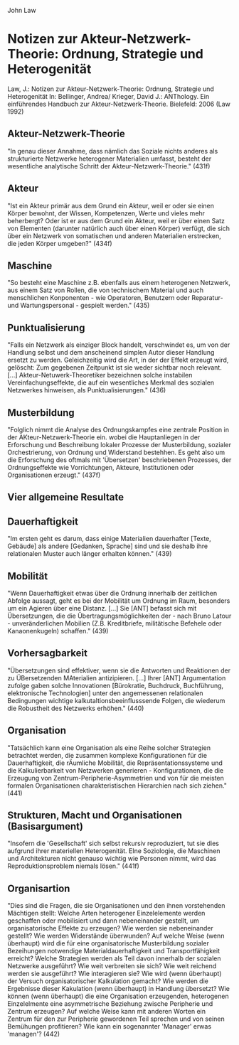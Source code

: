 John Law

Notizen zur Akteur-Netzwerk-Theorie:
Ordnung, Strategie und Heterogenität
====================================

Law, J.:
Notizen zur Akteur-Netzwerk-Theorie: Ordnung, Strategie und Heterogenität
In: Bellinger, Andrea/ Krieger, David J.:
ANThology. Ein einführendes Handbuch zur Akteur-Netzwerk-Theorie.
Bielefeld: 2006
(Law 1992)

Akteur-Netzwerk-Theorie
-----------------------
"In genau dieser Annahme, dass nämlich das Soziale nichts anderes als strukturierte Netzwerke heterogener Materialien umfasst, besteht der wesentliche analytische Schritt der Akteur-Netzwerk-Theorie." (431f)

Akteur
------
"Ist ein Akteur primär aus dem Grund ein Akteur, weil er oder sie einen Körper bewohnt, der Wissen, Kompetenzen, Werte und vieles mehr beherbergt? Oder ist er aus dem Grund ein Akteur, weil er über einen Satz von Elementen (darunter natürlich auch über einen Körper) verfügt, die sich über ein Netzwerk von somatischen und anderen Materialien erstrecken, die jeden Körper umgeben?" (434f) 

Maschine
--------
"So besteht eine Maschine z.B. ebenfalls aus einem heterogenen Netzwerk, aus einem Satz von Rollen, die von technischem Material und auch menschlichen Konponenten - wie Operatoren, Benutzern oder Reparatur- und Wartungspersonal - gespielt werden." (435)

Punktualisierung
----------------
"Falls ein Netzwerk als einziger Block handelt, verschwindet es, um von der Handlung selbst und dem anscheinend simplen Autor dieser Handlung ersetzt zu werden. Geleichzeitig wird die Art, in der der Effekt erzeugt wird, gelöscht: Zum gegebenen Zeitpunkt ist sie weder sichtbar noch relevant. [...] Akteur-Netuwerk-Theoretiker bezeichnen solche instabilen Vereinfachungseffekte, die auf ein wesentliches Merkmal des sozialen Netzwerkes hinweisen, als Punktualisierungen." (436)

Musterbildung
-------------
"Folglich nimmt die Analyse des Ordnungskampfes eine zentrale Position in der AKteur-Netzwerk-Theorie ein. wobei die Hauptanliegen in der Erforschung und Beschreibung lokaler Prozesse der Musterbildung, sozialer Orchestrierung, von Ordnung und Widerstand bestehhen. Es geht also um die Erforschung des oftmals mit 'Übersetzen' beschriebenen Prozesses, der Ordnungseffekte wie Vorrichtungen, Akteure, Institutionen oder Organisationen erzeugt." (437f)

Vier allgemeine Resultate
-------------------------

Dauerhaftigkeit
---------------
"Im ersten geht es darum, dass einige Materialien dauerhafter [Texte, Gebäude] als andere [Gedanken, Sprache] sind und sie deshalb ihre relationalen Muster auch länger erhalten können." (439)

Mobilität
---------
"Wenn Dauerhaftigkeit etwas über die Ordnung innerhalb der zeitlichen Abfolge aussagt, geht es bei der Mobilität um Ordnung im Raum, besonders um ein Agieren über eine Distanz. [...] Sie [ANT] befasst sich mit Übersetzungen, die die Übertragungsmöglichkeiten der - nach Bruno Latour - unveränderlichen Mobilien (Z.B. Kreditbriefe, militätische Befehele oder Kanaonenkugeln) schaffen." (439)

Vorhersagbarkeit
----------------
"Übersetzungen sind effektiver, wenn sie die Antworten und Reaktionen der zu ÜBersetzenden MAterialien antizipieren. [...] Ihrer [ANT] Argumentation zufolge gaben solche Innovationen [Bürokratie, Buchdruck, Buchführung, elektronische Technologien] unter den angemessenen relationalen Bedingungen wichtige kalkutaltionsbeeinflusssende Folgen, die wiederum die Robustheit des Netzwerks erhöhen." (440)

Organisation
------------
"Tatsächlich kann eine Organisation als eine Reihe solcher Strategien betrachtet werden, die zusammen komplexe Konfigurationen für die Dauerhaftigkeit, die rÄumliche Mobilität, die Repräsentationssysteme und die Kalkulierbarkeit von Netzwerken generieren - Konfigurationen, die die Erzeugung von Zentrum-Peripherie-Asymmetrien und von für die meisten formalen Organisationen charakteristischen Hierarchien nach sich ziehen." (441)

Strukturen, Macht und Organisationen (Basisargument)
----------------------------------------------------
"Insofern die 'Gesellschaft' sich selbst rekursiv reproduziert, tut sie dies aufgrund ihrer materiellen Heterogenität. EIne Soziologie, die Maschinen und Architekturen nicht genauso wichtig wie Personen nimmt, wird das Reproduktionsproblem niemals lösen." (441f)

Organisartion
-------------
"Dies sind die Fragen, die sie Organisationen und den ihnen vorstehenden Mächtigen stellt: Welche Arten heterogener Einzelelemente werden geschaffen oder mobilisiert und dann nebeneinander gestellt, um organisatorische Effekte zu erzeugen? Wie werden sie nebeneinander gestellt? Wie werden Widerstände überwunden? Auf welche Weise (wenn überhaupt) wird die für eine organisatorische Musterbildung sozialer Bezeihungen notwendige Materialdauerhaftigkeit und Transportfähigkeit erreicht? Welche Strategien werden als Teil davon innerhalb der sozialen Netzwerke ausgeführt? Wie weit verbreiten sie sich? Wie weit reichend werden sie ausgeführt? Wie interagieren sie? Wie wird (wenn überhaupt) der Versuch organisatorischer Kalkulation gemacht? Wie werden die Ergebnisse dieser Kakulation (wenn überhaupt) in Handlung übersetzt? Wie können (wenn überhaupt) die eine Organisation erzeugenden, heterogenen Einzelelmente eine asymmetrische Beziehung zwische Peripherie und Zentrum erzeugen? Auf welche Weise kann mit anderen Worten ein Zentrum für den zur Peripherie gewordenen Teil sprechen und von seinen Bemühungen profitieren? Wie kann ein sogenannter 'Manager' erwas 'managen'? (442)
